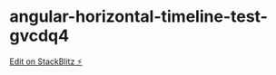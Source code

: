 # angular-horizontal-timeline-test-gvcdq4

[Edit on StackBlitz ⚡️](https://stackblitz.com/edit/angular-horizontal-timeline-test-gvcdq4)